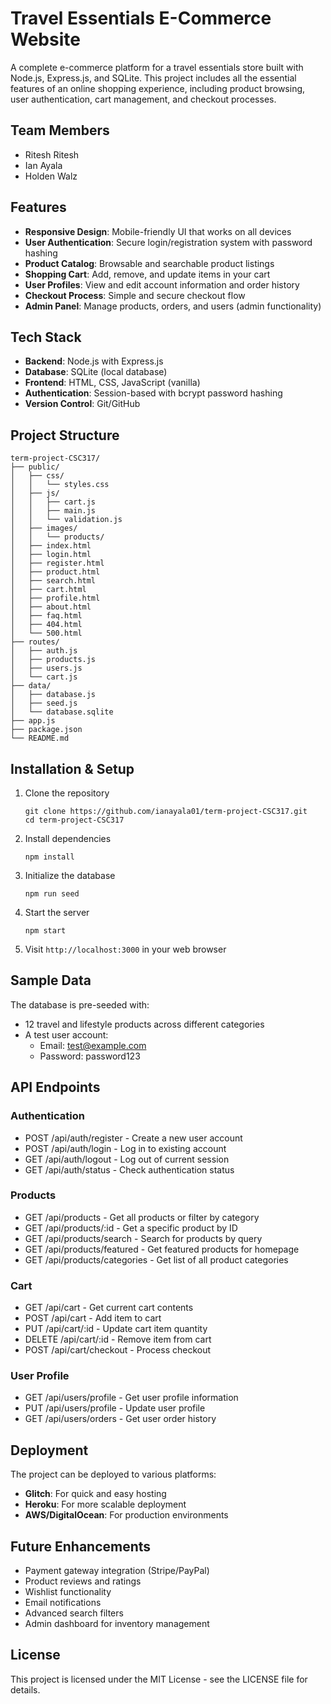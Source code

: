 # Travel Essentials E-Commerce Website

A complete e-commerce platform for a travel essentials store built with Node.js, Express.js, and SQLite. This project includes all the essential features of an online shopping experience, including product browsing, user authentication, cart management, and checkout processes.

## Team Members
- Ritesh Ritesh
- Ian Ayala
- Holden Walz

## Features

- **Responsive Design**: Mobile-friendly UI that works on all devices
- **User Authentication**: Secure login/registration system with password hashing
- **Product Catalog**: Browsable and searchable product listings
- **Shopping Cart**: Add, remove, and update items in your cart
- **User Profiles**: View and edit account information and order history
- **Checkout Process**: Simple and secure checkout flow
- **Admin Panel**: Manage products, orders, and users (admin functionality)

## Tech Stack

- **Backend**: Node.js with Express.js
- **Database**: SQLite (local database)
- **Frontend**: HTML, CSS, JavaScript (vanilla)
- **Authentication**: Session-based with bcrypt password hashing
- **Version Control**: Git/GitHub

## Project Structure

```
term-project-CSC317/
├── public/
│   ├── css/
│   │   └── styles.css
│   ├── js/
│   │   ├── cart.js
│   │   ├── main.js
│   │   └── validation.js
│   ├── images/
│   │   └── products/
│   ├── index.html
│   ├── login.html
│   ├── register.html
│   ├── product.html
│   ├── search.html
│   ├── cart.html
│   ├── profile.html
│   ├── about.html
│   ├── faq.html
│   ├── 404.html
│   └── 500.html
├── routes/
│   ├── auth.js
│   ├── products.js
│   ├── users.js
│   └── cart.js
├── data/
│   ├── database.js
│   ├── seed.js
│   └── database.sqlite
├── app.js
├── package.json
└── README.md
```

## Installation & Setup

1. Clone the repository
   ```
   git clone https://github.com/ianayala01/term-project-CSC317.git
   cd term-project-CSC317
   ```

2. Install dependencies
   ```
   npm install
   ```

3. Initialize the database
   ```
   npm run seed
   ```

4. Start the server
   ```
   npm start
   ```

5. Visit `http://localhost:3000` in your web browser

## Sample Data

The database is pre-seeded with:

- 12 travel and lifestyle products across different categories
- A test user account:
  - Email: test@example.com
  - Password: password123

## API Endpoints

### Authentication
- POST /api/auth/register - Create a new user account
- POST /api/auth/login - Log in to existing account
- GET /api/auth/logout - Log out of current session
- GET /api/auth/status - Check authentication status

### Products
- GET /api/products - Get all products or filter by category
- GET /api/products/:id - Get a specific product by ID
- GET /api/products/search - Search for products by query
- GET /api/products/featured - Get featured products for homepage
- GET /api/products/categories - Get list of all product categories

### Cart
- GET /api/cart - Get current cart contents
- POST /api/cart - Add item to cart
- PUT /api/cart/:id - Update cart item quantity
- DELETE /api/cart/:id - Remove item from cart
- POST /api/cart/checkout - Process checkout

### User Profile
- GET /api/users/profile - Get user profile information
- PUT /api/users/profile - Update user profile
- GET /api/users/orders - Get user order history

## Deployment

The project can be deployed to various platforms:

- **Glitch**: For quick and easy hosting
- **Heroku**: For more scalable deployment
- **AWS/DigitalOcean**: For production environments

## Future Enhancements

- Payment gateway integration (Stripe/PayPal)
- Product reviews and ratings
- Wishlist functionality
- Email notifications
- Advanced search filters
- Admin dashboard for inventory management

## License

This project is licensed under the MIT License - see the LICENSE file for details.
